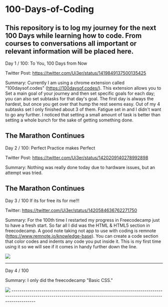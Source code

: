 # 100-Days-of-Coding
This repository is to log my journey for the next 100 Days while learning how to code. From courses to conversations all important or relevant information will be placed here. 
------------------------------------------------------------------------------------------------------------------------------------------------------------------------
Day 1 / 100: To You, 100 Days from Now

Twitter Post: https://twitter.com/Ui3er/status/1419849137500135425

Summary: Currently I am using a chrome extension called "100daysof.codes" (https://100daysof.codes/). This extension allows you to Set a main goal of your journey and then set              specific goals for each day; you can also set subtasks for that day's goal. The first day is always the hardest, but once you get over that hump the rest seems easy. Out          of my 4 subtasks set I only finished about 3 of them. Fatigue set in and I didn't want to go any further. I noticed that setting a small amount of task is better than              setting a whole bunch for the sake of getting something done. 

The Marathon Continues
------------------------------------------------------------------------------------------------------------------------------------------------------------------------
Day 2 / 100: Perfect Practice makes Perfect

Twitter Post: https://twitter.com/Ui3er/status/1420209140278992898

Summary: Nothing was really done today due to hardware issues, but an attempt was tried.

The Marathon Continues
------------------------------------------------------------------------------------------------------------------------------------------------------------------------
Day 3 / 100 If its for free its for me!!!

Twitter: https://twitter.com/Ui3er/status/1420584636762271750

Summary: For the 100th time I restarted my progress in Freecodecamp just to have a fresh start. So far all I did was the HTML & HTML5 section in freecodecamp. A good note taking          not app to use with coding is remnote (https://www.remnote.io/knowledge-base). You can create a code section that color codes and indents any code you put inside it.            This is my first time using it so we will see if it comes in handy further down the line.

<img src="https://user-images.githubusercontent.com/28234609/127427084-f11c8bcc-8986-41a3-95be-f4642908159d.png">

------------------------------------------------------------------------------------------------------------------------------------------------------------------------
Day 4 / 100 

Summary: I only did the freecodecamp "Basic CSS."

<img src="![image](https://user-images.githubusercontent.com/28234609/127589580-f9f5a770-15bf-43a8-a20f-7633cecfd2c8.png)">
------------------------------------------------------------------------------------------------------------------------------------------------------------------------


